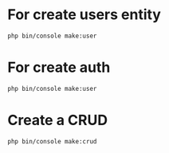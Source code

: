 # For create users entity

`php bin/console make:user`

# For create auth

`php bin/console make:user`

# Create a CRUD

`php bin/console make:crud`
